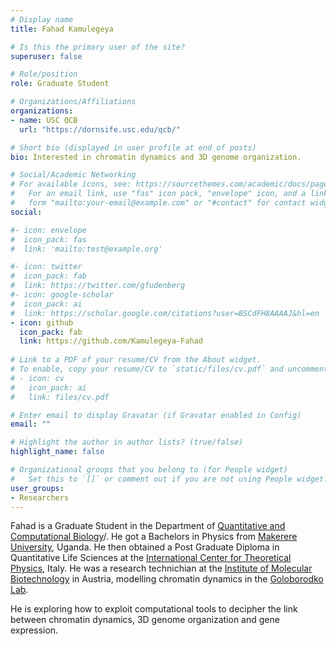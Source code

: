 ```yaml
---
# Display name
title: Fahad Kamulegeya

# Is this the primary user of the site?
superuser: false

# Role/position
role: Graduate Student

# Organizations/Affiliations
organizations:
- name: USC QCB
  url: "https://dornsife.usc.edu/qcb/"

# Short bio (displayed in user profile at end of posts)
bio: Interested in chromatin dynamics and 3D genome organization.

# Social/Academic Networking
# For available icons, see: https://sourcethemes.com/academic/docs/page-builder/#icons
#   For an email link, use "fas" icon pack, "envelope" icon, and a link in the
#   form "mailto:your-email@example.com" or "#contact" for contact widget.
social:

#- icon: envelope
#  icon_pack: fas
#  link: 'mailto:test@example.org'

#- icon: twitter
#  icon_pack: fab
#  link: https://twitter.com/gfudenberg
#- icon: google-scholar
#  icon_pack: ai
#  link: https://scholar.google.com/citations?user=BSCdFH8AAAAJ&hl=en
- icon: github
  icon_pack: fab
  link: https://github.com/Kamulegeya-Fahad
  
# Link to a PDF of your resume/CV from the About widget.
# To enable, copy your resume/CV to `static/files/cv.pdf` and uncomment the lines below.
# - icon: cv
#   icon_pack: ai
#   link: files/cv.pdf

# Enter email to display Gravatar (if Gravatar enabled in Config)
email: ""

# Highlight the author in author lists? (true/false)
highlight_name: false

# Organizational groups that you belong to (for People widget)
#   Set this to `[]` or comment out if you are not using People widget.
user_groups:
- Researchers
---
```


Fahad is a Graduate Student in the Department of [Quantitative and Computational Biology](https://www.qcb-dornsife.usc.edu/)/. 
He got a Bachelors in Physics from [Makerere University](https://www.mak.ac.ug), Uganda.
He then obtained a Post Graduate Diploma in Quantitative Life Sciences at the [International Center for Theoretical Physics](https://www.ictp.it), Italy.
He was a research technichian at the [Institute of Molecular Biotechnology](https://www.oeaw.ac.at/imba/home) in Austria, modelling chromatin dynamics in the [Goloborodko Lab](https://www.oeaw.ac.at/imba/research/anton-goloborodko). 

He is exploring how to exploit computational tools to decipher the link between chromatin dynamics, 3D genome organization and gene expression. 

